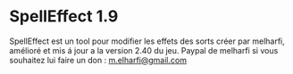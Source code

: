 # SpellEffect 1.9

SpellEffect est un tool pour modifier les effets des sorts créer par melharfi, amélioré et mis á jour a la version 2.40 du jeu.
Paypal de melharfi si vous souhaitez lui faire un don : m.elharfi@gmail.com
